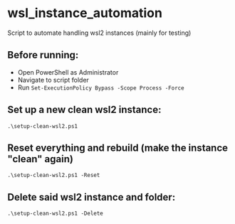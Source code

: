 # wsl_instance_automation
Script to automate handling wsl2 instances (mainly for testing)

## Before running:

- Open PowerShell as Administrator
- Navigate to script folder
- Run ```Set-ExecutionPolicy Bypass -Scope Process -Force```

## Set up a new clean wsl2 instance:

```
.\setup-clean-wsl2.ps1
```

## Reset everything and rebuild (make the instance "clean" again)

```
.\setup-clean-wsl2.ps1 -Reset
```

## Delete said wsl2 instance and folder:

```
.\setup-clean-wsl2.ps1 -Delete
```
